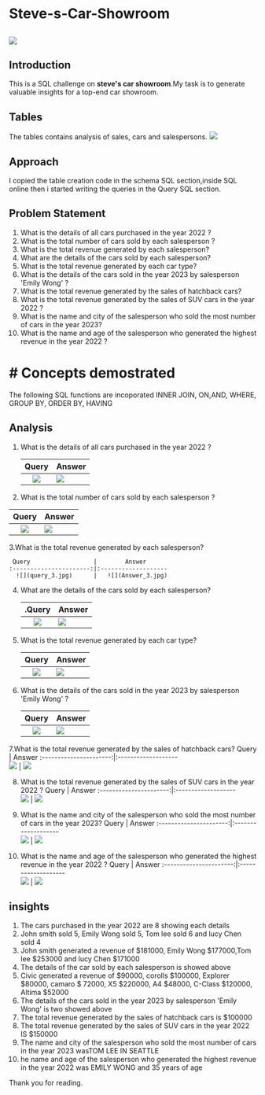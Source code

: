 # Steve-s-Car-Showroom

![](steveshow_room.jpg)
--
## Introduction 
This is a SQL challenge on **steve's car showroom**.My task is to generate valuable insights for a top-end car showroom.

## Tables 
The tables contains analysis of sales, cars and salespersons.
 ![](schema_1.jpg)
 
## Approach
I copied the table creation code in the schema SQL section,inside SQL online then i started writing the queries in the Query SQL section.

## Problem Statement
1. What is the details of all cars purchased in the year 2022 ?
2. What is the total number of cars sold by each salesperson ?
3. What is the total revenue generated by each salesperson?
4. What are the details of the cars sold by each salesperson?
5. What is the total revenue generated by each car type?
6. What is the details of the cars sold in the year 2023 by salesperson 'Emily Wong' ?
7. What is the total revenue generated by the sales of hatchback cars?
8. What is the total revenue generated by the sales of SUV cars in the year 2022 ?
9. What is the name and city of the salesperson who sold the most number of cars in the year 2023?
10.  What is the name and age of the salesperson who generated the highest revenue in the year 2022 ?
 
# # Concepts demostrated
The following SQL functions are incoporated
INNER JOIN, ON,AND, WHERE, GROUP BY, ORDER BY, HAVING


## Analysis
1.  What is the details of all cars purchased in the year 2022 ?

     Query                  |        Answer
    :----------------------:|:-------------------                      
      ![](query_1.jpg)      |   ![](Question_1.jpg)

2.  What is the total number of cars sold by each salesperson ?

 Query                  |        Answer
    :----------------------:|:-------------------                      
      ![](query_2.jpg)      |   ![](Answer_2.jpg)


 3.What is the total revenue generated by each salesperson?

     Query                  |        Answer
    :----------------------:|:-------------------                      
      ![](query_3.jpg)      |   ![](Answer_3.jpg)
      
 4. What are the details of the cars sold by each salesperson?

      .Query                  |        Answer
    :----------------------:|:-------------------                      
      ![](query_4.jpg)      |   ![](Answer_4.jpg)
      
5. What is the total revenue generated by each car type?

    Query                  |        Answer
    :----------------------:|:-------------------                      
      ![](query_5.jpg)      |   ![](Answer_5.jpg)
6.  What is the details of the cars sold in the year 2023 by salesperson 'Emily Wong' ?

     Query                  |        Answer
    :----------------------:|:-------------------                      
      ![](query_6.jpg)      |   ![](Answer_6.jpg)
      
7.What is the total revenue generated by the sales of hatchback cars?
        Query                |        Answer
    :----------------------:|:-------------------                      
      ![](query_7.jpg)      |   ![](Answer_7.jpg)
      
8. What is the total revenue generated by the sales of SUV cars in the year 2022 ? 
      Query                  |        Answer
    :----------------------:|:-------------------                      
      ![](query_8.jpg)      |   ![](Answer_8.jpg)
  
9. What is the name and city of the salesperson who sold the most number of cars in the year 2023?
     Query                  |        Answer
    :----------------------:|:-------------------                      
      ![](query_9.jpg)      |   ![](Answer_9.jpg)
10. What is the name and age of the salesperson who generated the highest revenue in the year 2022 ?
     Query                  |        Answer
    :----------------------:|:-------------------                      
      ![](query_10.jpg)      |   ![](Answer_10.jpg)
    

  ## insights
1. The cars purchased in the year 2022 are 8 showing each details
2. John smith sold 5, Emily Wong sold 5, Tom lee sold 6 and lucy Chen sold 4
3. John smith generated a revenue of $181000, Emily Wong $177000,Tom lee $253000 and lucy Chen $171000
4. The details of the car sold by each salesperson is showed above
5. Civic generated a revenue of $90000, corolls $100000, Explorer $80000, camaro $ 72000, X5 $220000, A4 $48000, C-Class $120000, Altima $52000
6. The details of the cars sold in the year 2023 by salesperson 'Emily Wong' is two showed above
7. The total revenue generated by the sales of hatchback cars is $100000
8. The total revenue generated by the sales of SUV cars in the year 2022 IS $150000
9. The name and city of the salesperson who sold the most number of cars in the year 2023 wasTOM LEE IN SEATTLE
10. he name and age of the salesperson who generated the highest revenue in the year 2022 was EMILY WONG and 35 years of age 

   Thank you for reading. 

  
  

   
     




